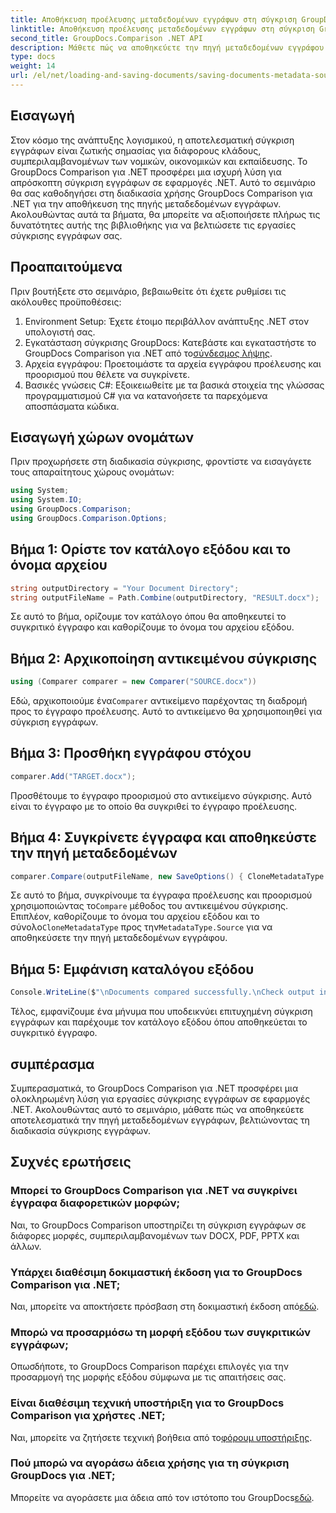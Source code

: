 ```yaml
---
title: Αποθήκευση προέλευσης μεταδεδομένων εγγράφων στη σύγκριση GroupDocs για .NET
linktitle: Αποθήκευση προέλευσης μεταδεδομένων εγγράφων στη σύγκριση GroupDocs για .NET
second_title: GroupDocs.Comparison .NET API
description: Μάθετε πώς να αποθηκεύετε την πηγή μεταδεδομένων εγγράφου χρησιμοποιώντας τη σύγκριση GroupDocs για .NET. Ακολουθήστε τον οδηγό βήμα προς βήμα για απρόσκοπτη σύγκριση εγγράφων στο .NET σας.
type: docs
weight: 14
url: /el/net/loading-and-saving-documents/saving-documents-metadata-source/
---
```

## Εισαγωγή
Στον κόσμο της ανάπτυξης λογισμικού, η αποτελεσματική σύγκριση εγγράφων είναι ζωτικής σημασίας για διάφορους κλάδους, συμπεριλαμβανομένων των νομικών, οικονομικών και εκπαίδευσης. Το GroupDocs Comparison για .NET προσφέρει μια ισχυρή λύση για απρόσκοπτη σύγκριση εγγράφων σε εφαρμογές .NET. Αυτό το σεμινάριο θα σας καθοδηγήσει στη διαδικασία χρήσης GroupDocs Comparison για .NET για την αποθήκευση της πηγής μεταδεδομένων εγγράφων. Ακολουθώντας αυτά τα βήματα, θα μπορείτε να αξιοποιήσετε πλήρως τις δυνατότητες αυτής της βιβλιοθήκης για να βελτιώσετε τις εργασίες σύγκρισης εγγράφων σας.
## Προαπαιτούμενα
Πριν βουτήξετε στο σεμινάριο, βεβαιωθείτε ότι έχετε ρυθμίσει τις ακόλουθες προϋποθέσεις:
1. Environment Setup: Έχετε έτοιμο περιβάλλον ανάπτυξης .NET στον υπολογιστή σας.
2.  Εγκατάσταση σύγκρισης GroupDocs: Κατεβάστε και εγκαταστήστε το GroupDocs Comparison για .NET από το[σύνδεσμος λήψης](https://releases.groupdocs.com/comparison/net/).
3. Αρχεία εγγράφου: Προετοιμάστε τα αρχεία εγγράφου προέλευσης και προορισμού που θέλετε να συγκρίνετε.
4. Βασικές γνώσεις C#: Εξοικειωθείτε με τα βασικά στοιχεία της γλώσσας προγραμματισμού C# για να κατανοήσετε τα παρεχόμενα αποσπάσματα κώδικα.

## Εισαγωγή χώρων ονομάτων
Πριν προχωρήσετε στη διαδικασία σύγκρισης, φροντίστε να εισαγάγετε τους απαραίτητους χώρους ονομάτων:
```csharp
using System;
using System.IO;
using GroupDocs.Comparison;
using GroupDocs.Comparison.Options;
```

## Βήμα 1: Ορίστε τον κατάλογο εξόδου και το όνομα αρχείου
```csharp
string outputDirectory = "Your Document Directory";
string outputFileName = Path.Combine(outputDirectory, "RESULT.docx");
```
Σε αυτό το βήμα, ορίζουμε τον κατάλογο όπου θα αποθηκευτεί το συγκριτικό έγγραφο και καθορίζουμε το όνομα του αρχείου εξόδου.
## Βήμα 2: Αρχικοποίηση αντικειμένου σύγκρισης
```csharp
using (Comparer comparer = new Comparer("SOURCE.docx"))
```
 Εδώ, αρχικοποιούμε ένα`Comparer` αντικείμενο παρέχοντας τη διαδρομή προς το έγγραφο προέλευσης. Αυτό το αντικείμενο θα χρησιμοποιηθεί για σύγκριση εγγράφων.
## Βήμα 3: Προσθήκη εγγράφου στόχου
```csharp
comparer.Add("TARGET.docx");
```
Προσθέτουμε το έγγραφο προορισμού στο αντικείμενο σύγκρισης. Αυτό είναι το έγγραφο με το οποίο θα συγκριθεί το έγγραφο προέλευσης.
## Βήμα 4: Συγκρίνετε έγγραφα και αποθηκεύστε την πηγή μεταδεδομένων
```csharp
comparer.Compare(outputFileName, new SaveOptions() { CloneMetadataType = MetadataType.Source });
```
 Σε αυτό το βήμα, συγκρίνουμε τα έγγραφα προέλευσης και προορισμού χρησιμοποιώντας το`Compare` μέθοδος του αντικειμένου σύγκρισης. Επιπλέον, καθορίζουμε το όνομα του αρχείου εξόδου και το σύνολο`CloneMetadataType` προς την`MetadataType.Source` για να αποθηκεύσετε την πηγή μεταδεδομένων εγγράφου.
## Βήμα 5: Εμφάνιση καταλόγου εξόδου
```csharp
Console.WriteLine($"\nDocuments compared successfully.\nCheck output in {outputDirectory}.");
```
Τέλος, εμφανίζουμε ένα μήνυμα που υποδεικνύει επιτυχημένη σύγκριση εγγράφων και παρέχουμε τον κατάλογο εξόδου όπου αποθηκεύεται το συγκριτικό έγγραφο.

## συμπέρασμα
Συμπερασματικά, το GroupDocs Comparison για .NET προσφέρει μια ολοκληρωμένη λύση για εργασίες σύγκρισης εγγράφων σε εφαρμογές .NET. Ακολουθώντας αυτό το σεμινάριο, μάθατε πώς να αποθηκεύετε αποτελεσματικά την πηγή μεταδεδομένων εγγράφων, βελτιώνοντας τη διαδικασία σύγκρισης εγγράφων.
## Συχνές ερωτήσεις
### Μπορεί το GroupDocs Comparison για .NET να συγκρίνει έγγραφα διαφορετικών μορφών;
Ναι, το GroupDocs Comparison υποστηρίζει τη σύγκριση εγγράφων σε διάφορες μορφές, συμπεριλαμβανομένων των DOCX, PDF, PPTX και άλλων.
### Υπάρχει διαθέσιμη δοκιμαστική έκδοση για το GroupDocs Comparison για .NET;
 Ναι, μπορείτε να αποκτήσετε πρόσβαση στη δοκιμαστική έκδοση από[εδώ](https://releases.groupdocs.com/).
### Μπορώ να προσαρμόσω τη μορφή εξόδου των συγκριτικών εγγράφων;
Οπωσδήποτε, το GroupDocs Comparison παρέχει επιλογές για την προσαρμογή της μορφής εξόδου σύμφωνα με τις απαιτήσεις σας.
### Είναι διαθέσιμη τεχνική υποστήριξη για το GroupDocs Comparison για χρήστες .NET;
 Ναι, μπορείτε να ζητήσετε τεχνική βοήθεια από το[φόρουμ υποστήριξης](https://forum.groupdocs.com/c/comparison/12).
### Πού μπορώ να αγοράσω άδεια χρήσης για τη σύγκριση GroupDocs για .NET;
 Μπορείτε να αγοράσετε μια άδεια από τον ιστότοπο του GroupDocs[εδώ](https://purchase.groupdocs.com/buy).